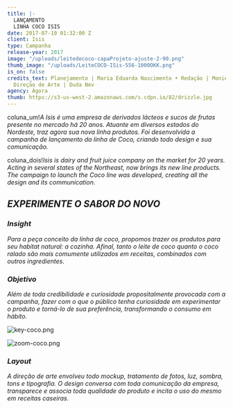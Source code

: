 ```yaml
---
title: |-
  LANÇAMENTO
  LINHA COCO ISIS
date: 2017-07-10 01:32:00 Z
client: Isis
type: Campanha
release-year: 2017
image: "/uploads/leitedecoco-capaProjeto-ajuste-2-90.png"
thumb_image: "/uploads/LeiteCOCO-ISis-556-1000OKK.png"
is_on: false
credits_text: Planejamento | Maria Eduarda Nascimento • Redação | Monielle Souza •
  Direção de Arte | Duda Nev
agency: Ágora
thumb: https://s3-us-west-2.amazonaws.com/s.cdpn.io/82/drizzle.jpg
---
```


coluna_um!*A Isis é uma empresa de derivados lácteos e sucos de frutas presente no mercado há 20 anos. Atuante em diversos estados do Nordeste, traz agora sua nova linha produtos. Foi desenvolvida a campanha de lançamento da linha de Coco, criando todo design e sua comunicação.*

coluna_dois!*Isis is dairy and fruit juice company on the market for 20 years. Acting in several states of the Northeast, now brings its new line products. The campaign to launch the Coco line was developed, creating all the design and its communication.*

## *EXPERIMENTE O SABOR DO NOVO*

<div class="row margin-mobile">
<div class="col-sm-6" markdown="1">

### ***Insight***

*Para a peça conceito da linha de coco, propomos trazer os produtos para seu habitat natural: a cozinha. Afinal, tanto o leite de coco quanto o coco ralado são mais comumente utilizados em receitas, combinados com outros ingredientes.*

</div>

<div class="col-sm-6" markdown="1">

### ***Objetivo***

*Além de toda credibilidade e curiosidade propositalmente provocada com a campanha, fazer com o que o público tenha curiosidade em experimentar o produto e torná-lo de sua preferência, transformando o consumo em hábito.*

</div>
</div>

![key-coco.png](/uploads/key-coco.png)


![zoom-coco.png](/uploads/zoom-coco.png)

<div class="row margin-mobile">
<div class="col-sm-6" markdown="1">

### ***Layout***

*A direção de arte envolveu todo mockup, tratamento de fotos, luz, sombra, tons e tipografia. O design conversa com toda comunicação da empresa, transparece e associa toda qualidade do produto e incita o uso do mesmo em receitas caseiras.*

</div>
</div>


